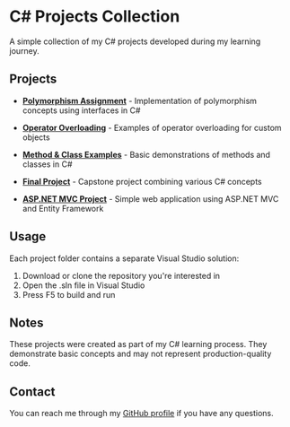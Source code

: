 # C# Projects Collection

A simple collection of my C# projects developed during my learning journey.

## Projects

- **[Polymorphism Assignment](https://github.com/muhammedyilmazzz/Polymorphism-Assignment-Submission)** - Implementation of polymorphism concepts using interfaces in C#
  
- **[Operator Overloading](https://github.com/muhammedyilmazzz/Operators-Assignment-Submission)** - Examples of operator overloading for custom objects

- **[Method & Class Examples](https://github.com/muhammedyilmazzz/Method-Class-Assignment-Submission)** - Basic demonstrations of methods and classes in C#

- **[Final Project](https://github.com/muhammedyilmazzz/Final-Assignment-Submission)** - Capstone project combining various C# concepts

- **[ASP.NET MVC Project](https://github.com/muhammedyilmazzz/ASP.NET-MVC-Entity-Framework)** - Simple web application using ASP.NET MVC and Entity Framework

## Usage

Each project folder contains a separate Visual Studio solution:

1. Download or clone the repository you're interested in
2. Open the .sln file in Visual Studio
3. Press F5 to build and run

## Notes

These projects were created as part of my C# learning process. They demonstrate basic concepts and may not represent production-quality code.

## Contact

You can reach me through my [GitHub profile](https://github.com/muhammedyilmazzz) if you have any questions.
